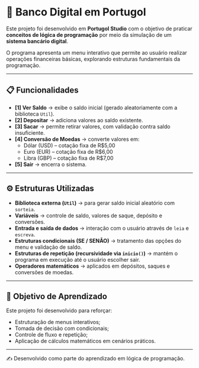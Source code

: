 # 🏦 Banco Digital em Portugol  

Este projeto foi desenvolvido em **Portugol Studio** com o objetivo de praticar **conceitos de lógica de programação** por meio da simulação de um **sistema bancário digital**.  

O programa apresenta um menu interativo que permite ao usuário realizar operações financeiras básicas, explorando estruturas fundamentais da programação.

---

## 📋 Funcionalidades  
- **[1] Ver Saldo** → exibe o saldo inicial (gerado aleatoriamente com a biblioteca `Util`).  
- **[2] Depositar** → adiciona valores ao saldo existente.  
- **[3] Sacar** → permite retirar valores, com validação contra saldo insuficiente.  
- **[4] Conversão de Moedas** → converte valores em:  
  - Dólar (USD) – cotação fixa de R$5,00  
  - Euro (EUR) – cotação fixa de R$6,00  
  - Libra (GBP) – cotação fixa de R$7,00  
- **[5] Sair** → encerra o sistema.  

---

## ⚙️ Estruturas Utilizadas  
- **Biblioteca externa (`Util`)** → para gerar saldo inicial aleatório com `sorteia`.  
- **Variáveis** → controle de saldo, valores de saque, depósito e conversões.  
- **Entrada e saída de dados** → interação com o usuário através de `leia` e `escreva`.  
- **Estruturas condicionais (SE / SENÃO)** → tratamento das opções do menu e validação de saldo.  
- **Estruturas de repetição (recursividade via `inicio()`)** → mantém o programa em execução até o usuário escolher sair.  
- **Operadores matemáticos** → aplicados em depósitos, saques e conversões de moedas.  

---

## 🎯 Objetivo de Aprendizado  
Este projeto foi desenvolvido para reforçar:  
- Estruturação de menus interativos;  
- Tomada de decisão com condicionais;  
- Controle de fluxo e repetição;  
- Aplicação de cálculos matemáticos em cenários práticos.  

---

✍️ Desenvolvido como parte do aprendizado em lógica de programação.  
